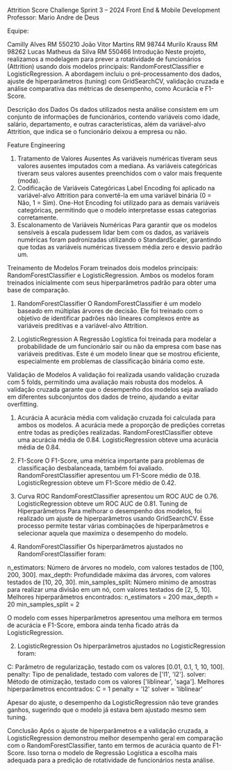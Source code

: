 Attrition Score
Challenge Sprint 3 – 2024
Front End & Mobile Development
Professor: Mario Andre de Deus

Equipe:

Camilly Alves RM 550210
João Vitor Martins RM 98744
Murilo Krauss RM 98262
Lucas Matheus da Silva RM 550466
Introdução
Neste projeto, realizamos a modelagem para prever a rotatividade de funcionários (Attrition) usando dois modelos principais: RandomForestClassifier e LogisticRegression. A abordagem incluiu o pré-processamento dos dados, ajuste de hiperparâmetros (tuning) com GridSearchCV, validação cruzada e análise comparativa das métricas de desempenho, como Acurácia e F1-Score.

Descrição dos Dados
Os dados utilizados nesta análise consistem em um conjunto de informações de funcionários, contendo variáveis como idade, salário, departamento, e outras características, além da variável-alvo Attrition, que indica se o funcionário deixou a empresa ou não.

Feature Engineering
1. Tratamento de Valores Ausentes
As variáveis numéricas tiveram seus valores ausentes imputados com a mediana.
As variáveis categóricas tiveram seus valores ausentes preenchidos com o valor mais frequente (moda).
2. Codificação de Variáveis Categóricas
Label Encoding foi aplicado na variável-alvo Attrition para convertê-la em uma variável binária (0 = Não, 1 = Sim).
One-Hot Encoding foi utilizado para as demais variáveis categóricas, permitindo que o modelo interpretasse essas categorias corretamente.
3. Escalonamento de Variáveis Numéricas
Para garantir que os modelos sensíveis à escala pudessem lidar bem com os dados, as variáveis numéricas foram padronizadas utilizando o StandardScaler, garantindo que todas as variáveis numéricas tivessem média zero e desvio padrão um.

Treinamento de Modelos
Foram treinados dois modelos principais: RandomForestClassifier e LogisticRegression. Ambos os modelos foram treinados inicialmente com seus hiperparâmetros padrão para obter uma base de comparação.

1. RandomForestClassifier
O RandomForestClassifier é um modelo baseado em múltiplas árvores de decisão. Ele foi treinado com o objetivo de identificar padrões não lineares complexos entre as variáveis preditivas e a variável-alvo Attrition.

2. LogisticRegression
A Regressão Logística foi treinada para modelar a probabilidade de um funcionário sair ou não da empresa com base nas variáveis preditivas. Este é um modelo linear que se mostrou eficiente, especialmente em problemas de classificação binária como este.

Validação de Modelos
A validação foi realizada usando validação cruzada com 5 folds, permitindo uma avaliação mais robusta dos modelos. A validação cruzada garante que o desempenho dos modelos seja avaliado em diferentes subconjuntos dos dados de treino, ajudando a evitar overfitting.

1. Acurácia
A acurácia média com validação cruzada foi calculada para ambos os modelos. A acurácia mede a proporção de predições corretas entre todas as predições realizadas.
RandomForestClassifier obteve uma acurácia média de 0.84.
LogisticRegression obteve uma acurácia média de 0.84.
2. F1-Score
O F1-Score, uma métrica importante para problemas de classificação desbalanceada, também foi avaliado.
RandomForestClassifier apresentou um F1-Score médio de 0.18.
LogisticRegression obteve um F1-Score médio de 0.42.
3. Curva ROC
RandomForestClassifier apresentou um ROC AUC de 0.76.
LogisticRegression obteve um ROC AUC de 0.81.
Tuning de Hiperparâmetros
Para melhorar o desempenho dos modelos, foi realizado um ajuste de hiperparâmetros usando GridSearchCV. Esse processo permite testar várias combinações de hiperparâmetros e selecionar aquela que maximiza o desempenho do modelo.

1. RandomForestClassifier
Os hiperparâmetros ajustados no RandomForestClassifier foram:

n_estimators: Número de árvores no modelo, com valores testados de [100, 200, 300].
max_depth: Profundidade máxima das árvores, com valores testados de [10, 20, 30].
min_samples_split: Número mínimo de amostras para realizar uma divisão em um nó, com valores testados de [2, 5, 10].
Melhores hiperparâmetros encontrados: n_estimators = 200 max_depth = 20 min_samples_split = 2

O modelo com esses hiperparâmetros apresentou uma melhora em termos de acurácia e F1-Score, embora ainda tenha ficado atrás da LogisticRegression.

2. LogisticRegression
Os hiperparâmetros ajustados no LogisticRegression foram:

C: Parâmetro de regularização, testado com os valores [0.01, 0.1, 1, 10, 100].
penalty: Tipo de penalidade, testado com valores de ['l1', 'l2'].
solver: Método de otimização, testado com os valores ['liblinear', 'saga'].
Melhores hiperparâmetros encontrados: C = 1 penalty = 'l2' solver = 'liblinear'

Apesar do ajuste, o desempenho da LogisticRegression não teve grandes ganhos, sugerindo que o modelo já estava bem ajustado mesmo sem tuning.

Conclusão
Após o ajuste de hiperparâmetros e a validação cruzada, a LogisticRegression demonstrou melhor desempenho geral em comparação com o RandomForestClassifier, tanto em termos de acurácia quanto de F1-Score. Isso torna o modelo de Regressão Logística a escolha mais adequada para a predição de rotatividade de funcionários nesta análise.
